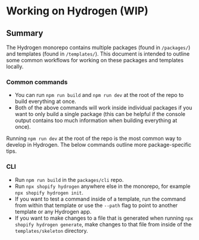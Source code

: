 # Working on Hydrogen (WIP)

## Summary

The Hydrogen monorepo contains multiple packages (found in `/packages/`) and templates (found in `/templates/`). This document is intended to outline some common workflows for working on these packages and templates locally. 

### Common commands

- You can run `npm run build` and `npm run dev` at the root of the repo to build everything at once.
- Both of the above commands will work inside individual packages if you want to only build a single package (this can be helpful if the console output contains too much information when building everything at once).

Running `npm run dev` at the root of the repo is the most common way to develop in Hydrogen. The below commands outline more package-specific tips.

### CLI

- Run `npm run build` in the `packages/cli` repo.
- Run `npx shopify hydrogen` anywhere else in the monorepo, for example `npx shopify hydrogen init`.
- If you want to test a command inside of a template, run the command from within that template or use the `--path` flag to point to another template or any Hydrogen app.
- If you want to make changes to a file that is generated when running `npx shopify hydrogen generate`, make changes to that file from inside of the `templates/skeleton` directory. 
